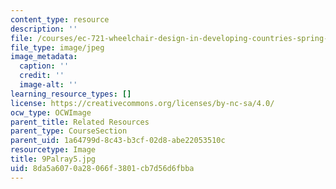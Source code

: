 ```yaml
---
content_type: resource
description: ''
file: /courses/ec-721-wheelchair-design-in-developing-countries-spring-2009/8da5a6070a28066f3801cb7d56d6fbba_9Palray5.jpg
file_type: image/jpeg
image_metadata:
  caption: ''
  credit: ''
  image-alt: ''
learning_resource_types: []
license: https://creativecommons.org/licenses/by-nc-sa/4.0/
ocw_type: OCWImage
parent_title: Related Resources
parent_type: CourseSection
parent_uid: 1a64799d-8c43-b3cf-02d8-abe22053510c
resourcetype: Image
title: 9Palray5.jpg
uid: 8da5a607-0a28-066f-3801-cb7d56d6fbba
---
```

